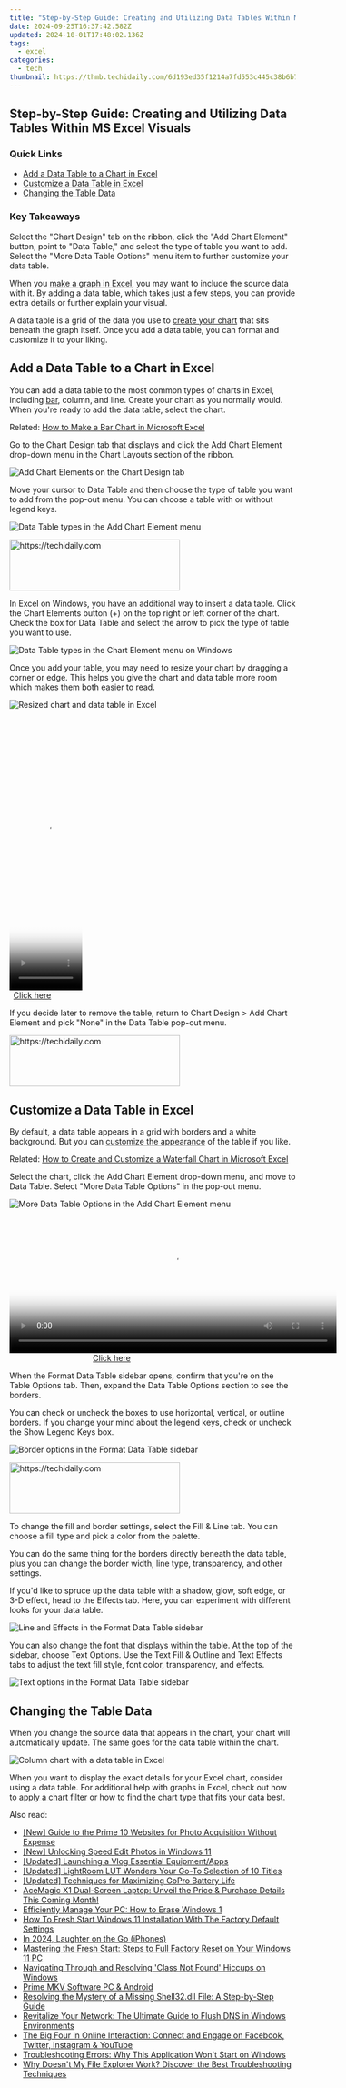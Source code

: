 ```yaml
---
title: "Step-by-Step Guide: Creating and Utilizing Data Tables Within MS Excel Visuals"
date: 2024-09-25T16:37:42.582Z
updated: 2024-10-01T17:48:02.136Z
tags:
  - excel
categories:
  - tech
thumbnail: https://thmb.techidaily.com/6d193ed35f1214a7fd553c445c38b6b7633741c0bda3a9fe486dfd62eae70d54.jpg
---
```


## Step-by-Step Guide: Creating and Utilizing Data Tables Within MS Excel Visuals

### Quick Links

* [Add a Data Table to a Chart in Excel](https://blog-min.techidaily.com/in-2024-how-to-teleport-your-gps-location-on-samsung-galaxy-a34-5g-drfone-by-drfone-virtual-android/)
* [Customize a Data Table in Excel](https://instagram-videos.techidaily.com/instagram-lost-and-found-follower-hunt-for-2024/)
* [Changing the Table Data](https://snapchat-videos.techidaily.com/speak-with-style-mastering-the-art-of-altering-vocal-effects-on-snapchat-for-2024/)

### Key Takeaways

 Select the "Chart Design" tab on the ribbon, click the "Add Chart Element" button, point to "Data Table," and select the type of table you want to add. Select the "More Data Table Options" menu item to further customize your data table.

 When you [make a graph in Excel](https://technical-tips.techidaily.com/top-techniques-for-enhancing-photo-quality-on-your-ios-device/), you may want to include the source data with it. By adding a data table, which takes just a few steps, you can provide extra details or further explain your visual.

 A data table is a grid of the data you use to [create your chart](https://buynow-help.techidaily.com/detailed-insight-into-the-campfire-chronicles-character-customization-collection/) that sits beneath the graph itself. Once you add a data table, you can format and customize it to your liking.

##  Add a Data Table to a Chart in Excel

 You can add a data table to the most common types of charts in Excel, including [bar](https://extra-support.techidaily.com/updated-premium-psd-aesthetic-optimization/), column, and line. Create your chart as you normally would. When you're ready to add the data table, select the chart.

Related: [How to Make a Bar Chart in Microsoft Excel](https://extra-support.techidaily.com/updated-premium-psd-aesthetic-optimization/) 

 Go to the Chart Design tab that displays and click the Add Chart Element drop-down menu in the Chart Layouts section of the ribbon.

![Add Chart Elements on the Chart Design tab](https://static1.howtogeekimages.com/wordpress/wp-content/uploads/2022/09/ChartDesignAddElement-ExcelDataLabels.png) 

 Move your cursor to Data Table and then choose the type of table you want to add from the pop-out menu. You can choose a table with or without legend keys.

![Data Table types in the Add Chart Element menu](https://static1.howtogeekimages.com/wordpress/wp-content/uploads/2022/09/AddElementDataTable-ExcelDataTableChart.png) 

<!-- affiliate ads begin -->
<a href="https://aligracehair.sjv.io/c/5597632/2006955/19272" target="_top" id="2006955">
  <img src="//a.impactradius-go.com/display-ad/19272-2006955" border="0" alt="https://techidaily.com" width="300" height="90"/>
</a>
<img height="0" width="0" src="https://aligracehair.sjv.io/i/5597632/2006955/19272" style="position:absolute;visibility:hidden;" border="0" />
<!-- affiliate ads end -->

 In Excel on Windows, you have an additional way to insert a data table. Click the Chart Elements button (+) on the top right or left corner of the chart. Check the box for Data Table and select the arrow to pick the type of table you want to use.

![Data Table types in the Chart Element menu on Windows](https://static1.howtogeekimages.com/wordpress/wp-content/uploads/2022/09/AddElementDataTableWindows-ExcelDataTableChart.png) 

 Once you add your table, you may need to resize your chart by dragging a corner or edge. This helps you give the chart and data table more room which makes them both easier to read.

![Resized chart and data table in Excel](https://static1.howtogeekimages.com/wordpress/wp-content/uploads/2022/09/ResizedChart-ExcelDataTableChart.png) 

<!-- affiliate ads begin -->
<span id="1975658">
					<video width="128" height="480" style="cursor:pointer"
           poster="//a.impactradius-go.com/display-clicktoplayimage/1975658.png"
           onclick="if(!this.playClicked){this.play();this.setAttribute('controls',true);this.playClicked=true;}">
	   <source src="//a.impactradius-go.com/display-ad/22993-1975658">
	   <img src="//a.impactradius-go.com/display-clicktoplayimage/1975658.png" style="border: none; height: 100%; width: 100%; object-fit: contain">
	</video>
	<div style="width:80px;text-align:center"><a href="javascript:window.open(decodeURIComponent('https%3A%2F%2Fhomestyler.sjv.io%2Fc%2F5597632%2F1975658%2F22993'), '_blank');void(0);">Click here</a></div>
</span>
<img height="0" width="0" src="https://imp.pxf.io/i/5597632/1975658/22993" style="position:absolute;visibility:hidden;" border="0" />
<!-- affiliate ads end -->

 If you decide later to remove the table, return to Chart Design > Add Chart Element and pick "None" in the Data Table pop-out menu.

<!-- affiliate ads begin -->
<a href="https://aligracehair.sjv.io/c/5597632/2135414/19272" target="_top" id="2135414">
  <img src="//a.impactradius-go.com/display-ad/19272-2135414" border="0" alt="https://techidaily.com" width="300" height="90"/>
</a>
<img height="0" width="0" src="https://aligracehair.sjv.io/i/5597632/2135414/19272" style="position:absolute;visibility:hidden;" border="0" />
<!-- affiliate ads end -->

##  Customize a Data Table in Excel

 By default, a data table appears in a grid with borders and a white background. But you can [customize the appearance](https://youtube-docs.techidaily.com/approved-strategies-for-effective-youtube-playlist-distribution/) of the table if you like.

Related: [How to Create and Customize a Waterfall Chart in Microsoft Excel](https://youtube-docs.techidaily.com/approved-strategies-for-effective-youtube-playlist-distribution/) 

 Select the chart, click the Add Chart Element drop-down menu, and move to Data Table. Select "More Data Table Options" in the pop-out menu.

![More Data Table Options in the Add Chart Element menu](https://static1.howtogeekimages.com/wordpress/wp-content/uploads/2022/09/MoreDataTableOptions-ExcelDataTableChart.png) 

<!-- affiliate ads begin -->
<span id="1982508">
					<video width="576" height="240" style="cursor:pointer"
           poster="//a.impactradius-go.com/display-clicktoplayimage/1982508.png"
           onclick="if(!this.playClicked){this.play();this.setAttribute('controls',true);this.playClicked=true;}">
	   <source src="//a.impactradius-go.com/display-ad/22993-1982508">
	   <img src="//a.impactradius-go.com/display-clicktoplayimage/1982508.png" style="border: none; height: 100%; width: 100%; object-fit: contain">
	</video>
	<div style="width:360px;text-align:center"><a href="javascript:window.open(decodeURIComponent('https%3A%2F%2Fhomestyler.sjv.io%2Fc%2F5597632%2F1982508%2F22993'), '_blank');void(0);">Click here</a></div>
</span>
<img height="0" width="0" src="https://imp.pxf.io/i/5597632/1982508/22993" style="position:absolute;visibility:hidden;" border="0" />
<!-- affiliate ads end -->

 When the Format Data Table sidebar opens, confirm that you're on the Table Options tab. Then, expand the Data Table Options section to see the borders.

 You can check or uncheck the boxes to use horizontal, vertical, or outline borders. If you change your mind about the legend keys, check or uncheck the Show Legend Keys box.

![Border options in the Format Data Table sidebar](https://static1.howtogeekimages.com/wordpress/wp-content/uploads/2022/09/FormatDataTableOptionsTab-ExcelDataTableChart.png) 

<!-- affiliate ads begin -->
<a href="https://aligracehair.sjv.io/c/5597632/1896541/19272" target="_top" id="1896541">
  <img src="//a.impactradius-go.com/display-ad/19272-1896541" border="0" alt="https://techidaily.com" width="300" height="90"/>
</a>
<img height="0" width="0" src="https://aligracehair.sjv.io/i/5597632/1896541/19272" style="position:absolute;visibility:hidden;" border="0" />
<!-- affiliate ads end -->

 To change the fill and border settings, select the Fill & Line tab. You can choose a fill type and pick a color from the palette.

 You can do the same thing for the borders directly beneath the data table, plus you can change the border width, line type, transparency, and other settings.

 If you'd like to spruce up the data table with a shadow, glow, soft edge, or 3-D effect, head to the Effects tab. Here, you can experiment with different looks for your data table.

![Line and Effects in the Format Data Table sidebar](https://static1.howtogeekimages.com/wordpress/wp-content/uploads/2022/09/FormatDataTableLineEffects-ExcelDataTableChart.png) 

 You can also change the font that displays within the table. At the top of the sidebar, choose Text Options. Use the Text Fill & Outline and Text Effects tabs to adjust the text fill style, font color, transparency, and effects.

![Text options in the Format Data Table sidebar](https://static1.howtogeekimages.com/wordpress/wp-content/uploads/2022/09/FormatDataTableTextOptions-ExcelDataTableChart.png) 

##  Changing the Table Data

 When you change the source data that appears in the chart, your chart will automatically update. The same goes for the data table within the chart.

![Column chart with a data table in Excel](https://static1.howtogeekimages.com/wordpress/wp-content/uploads/2022/09/ColumnChartDataTable-ExcelDataTableChart.png) 

 When you want to display the exact details for your Excel chart, consider using a data table. For additional help with graphs in Excel, check out how to [apply a chart filter](https://blog-min.techidaily.com/how-to-install-device-drivers-manually-on-windows-10-by-drivereasy-guide/) or how to [find the chart type that fits](https://android-transfer.techidaily.com/in-2024-tips-of-transferring-messages-from-xiaomi-13t-pro-to-iphone-1415-drfone-by-drfone-transfer-from-android-transfer-from-android/) your data best.

<ins class="adsbygoogle"
     style="display:block"
     data-ad-format="autorelaxed"
     data-ad-client="ca-pub-7571918770474297"
     data-ad-slot="1223367746"></ins>

<ins class="adsbygoogle"
     style="display:block"
     data-ad-client="ca-pub-7571918770474297"
     data-ad-slot="8358498916"
     data-ad-format="auto"
     data-full-width-responsive="true"></ins>

<span class="atpl-alsoreadstyle">Also read:</span>
<div><ul>
<li><a href="https://some-techniques.techidaily.com/new-guide-to-the-prime-10-websites-for-photo-acquisition-without-expense/"><u>[New] Guide to the Prime 10 Websites for Photo Acquisition Without Expense</u></a></li>
<li><a href="https://some-guidance.techidaily.com/new-unlocking-speed-edit-photos-in-windows-11/"><u>[New] Unlocking Speed Edit Photos in Windows 11</u></a></li>
<li><a href="https://fox-links.techidaily.com/updated-launching-a-vlog-essential-equipmentapps/"><u>[Updated] Launching a Vlog Essential Equipment/Apps</u></a></li>
<li><a href="https://extra-guidance.techidaily.com/updated-lightroom-lut-wonders-your-go-to-selection-of-10-titles/"><u>[Updated] LightRoom LUT Wonders Your Go-To Selection of 10 Titles</u></a></li>
<li><a href="https://some-tips.techidaily.com/updated-techniques-for-maximizing-gopro-battery-life/"><u>[Updated] Techniques for Maximizing GoPro Battery Life</u></a></li>
<li><a href="https://hardware-reviews.techidaily.com/acemagic-x1-dual-screen-laptop-unveil-the-price-and-purchase-details-this-coming-month/"><u>AceMagic X1 Dual-Screen Laptop: Unveil the Price & Purchase Details This Coming Month!</u></a></li>
<li><a href="https://win-forum.techidaily.com/efficiently-manage-your-pc-how-to-erase-windows-1/"><u>Efficiently Manage Your PC: How to Erase Windows 1</u></a></li>
<li><a href="https://win-forum.techidaily.com/how-to-fresh-start-windows-11-installation-with-the-factory-default-settings/"><u>How To Fresh Start Windows 11 Installation With The Factory Default Settings</u></a></li>
<li><a href="https://extra-skills.techidaily.com/in-2024-laughter-on-the-go-iphones/"><u>In 2024, Laughter on the Go (iPhones)</u></a></li>
<li><a href="https://win-forum.techidaily.com/mastering-the-fresh-start-steps-to-full-factory-reset-on-your-windows-11-pc/"><u>Mastering the Fresh Start: Steps to Full Factory Reset on Your Windows 11 PC</u></a></li>
<li><a href="https://win-forum.techidaily.com/navigating-through-and-resolving-class-not-found-hiccups-on-windows/"><u>Navigating Through and Resolving 'Class Not Found' Hiccups on Windows</u></a></li>
<li><a href="https://extra-tips.techidaily.com/prime-mkv-software-pc-and-android/"><u>Prime MKV Software PC & Android</u></a></li>
<li><a href="https://techtrends.techidaily.com/resolving-the-mystery-of-a-missing-shell32dll-file-a-step-by-step-guide/"><u>Resolving the Mystery of a Missing Shell32.dll File: A Step-by-Step Guide</u></a></li>
<li><a href="https://win-forum.techidaily.com/revitalize-your-network-the-ultimate-guide-to-flush-dns-in-windows-environments/"><u>Revitalize Your Network: The Ultimate Guide to Flush DNS in Windows Environments</u></a></li>
<li><a href="https://win-forum.techidaily.com/the-big-four-in-online-interaction-connect-and-engage-on-facebook-twitter-instagram-and-youtube/"><u>The Big Four in Online Interaction: Connect and Engage on Facebook, Twitter, Instagram & YouTube</u></a></li>
<li><a href="https://win-forum.techidaily.com/troubleshooting-errors-why-this-application-wont-start-on-windows/"><u>Troubleshooting Errors: Why This Application Won't Start on Windows</u></a></li>
<li><a href="https://win-forum.techidaily.com/why-doesnt-my-file-explorer-work-discover-the-best-troubleshooting-techniques/"><u>Why Doesn't My File Explorer Work? Discover the Best Troubleshooting Techniques</u></a></li>
</ul></div>

